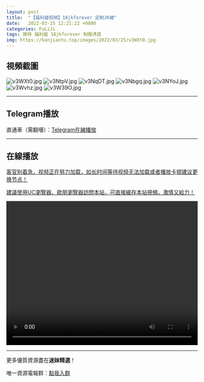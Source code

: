 ```yaml
---
layout: post
title:  "【福利姬视频】18jkforever 定制JK裙"
date:   2022-03-25 12:21:22 +0800
categories: FuLiJi
tags: 推特 福利姬 18jkforever 制服诱惑
img: https://kanjiantu.top/images/2022/03/25/v3WXt0.jpg
---
```



## 視頻截圖

![v3WXt0.jpg](https://kanjiantu.top/images/2022/03/25/v3WXt0.jpg)
![v3NtpV.jpg](https://kanjiantu.top/images/2022/03/25/v3NtpV.jpg)
![v3NqDT.jpg](https://kanjiantu.top/images/2022/03/25/v3NqDT.jpg)
![v3Nbgq.jpg](https://kanjiantu.top/images/2022/03/25/v3Nbgq.jpg)
![v3NYoJ.jpg](https://kanjiantu.top/images/2022/03/25/v3NYoJ.jpg)
![v3Wvhz.jpg](https://kanjiantu.top/images/2022/03/25/v3Wvhz.jpg)
![v3W39O.jpg](https://kanjiantu.top/images/2022/03/25/v3W39O.jpg)

* * *
## Telegram播放

直通車（需翻墻）：[Telegram在線播放](https://t.me/mimeijingxuan/122)

* * *
## 在線播放
<u>客官别着急，视频正在努力加载，如长时间等待视频无法加载或者播放卡顿建议更换节点！</u>

<u>建議使用UC瀏覽器、歐朋瀏覽器訪問本站，可直接緩存本站視頻，激情又給力！</u>
<center><video src="https://cdn.publer.io/uploads/videos/623a0d8edb27970a9dcfa49f/cbfc75ba169e6db1e2a6e16eb664061a.mp4" width="100%" height="380px" controls="controls"></video></center>


* * *
更多優質資源盡在**迷妹精選**！

唯一資源電報群：[點我入群](https://t.me/mimeijingxuan)


